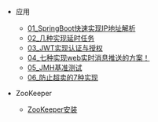 
  - 应用
    - [01_SpringBoot快速实现IP地址解析](应用/normal/01_SpringBoot快速实现IP地址解析.md)
    - [02_几种实现延时任务](应用/normal/01几种实现延时任务.md)
    - [03_JWT实现认证与授权](应用/normal/01JWT_token.md)
    - [04_七种实现web实时消息推送的方案！](应用/normal/04_七种实现web实时消息推送的方案.md)
    - [05_JMH基准测试](应用/normal/05_JMH基准测试.md)
    - [06_防止超卖的7种实现](应用/normal/06_防止超卖的7种实现.md)

  - ZooKeeper 
    - [ZooKeeper安装](应用/zookeeper/01_ZooKeeper安装.md)
